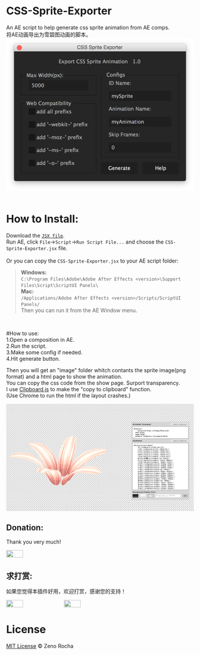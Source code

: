 # CSS-Sprite-Exporter  
An AE script to help generate css sprite animation from AE comps.  
将AE动画导出为雪碧图动画的脚本。
![](https://raw.githubusercontent.com/bigxixi/ReadMe-Resources/master/CSS-Sprite-Exporter/cssSpriteExporter.png)  
</br>
# How to Install:
Download the [`JSX file`](https://raw.github.com/bigxixi/CSS-Sprite-Exporter/master/CSS-Sprite-Exporter.jsx).</br>
Run AE, click `File`->`Script`->`Run Script File...` and choose the `CSS-Sprite-Exporter.jsx` file.  
</br>
Or you can copy the `CSS-Sprite-Exporter.jsx` to your AE script folder:
>**Windows:**  
>`C:\Program Files\Adobe\Adobe After Effects <version>\Support Files\Script\ScriptUI Panels\`  
>**Mac:**  
>`/Applications/Adobe After Effects <version>/Scripts/ScriptUI Panels/`  
Then you can run it from the AE Window menu.  
</br>

#How to use:  
1.Open a composition in AE.  
2.Run the script.  
3.Make some config if needed.  
4.Hit generate button.  

Then you will get an "image" folder whitch contants the sprite image(png format) and a html page to show the animation.  
You can copy the css code from the show page. Surport transparency.  
I use [Clipboard.js](https://clipboardjs.com/) to make the "copy to clipboard" function.  
(Use Chrome to run the html if the layout crashes.)  

![](https://raw.githubusercontent.com/bigxixi/ReadMe-Resources/master/CSS-Sprite-Exporter/cssSpriteExporterDemo.gif)  

 
## Donation:
Thank you very much!  

[<img src="http://bigxixi.com/donate/index.hyperesources/paypal.png" width="30%" height="30%">](https://www.paypal.me/bigxixi/)  
## 求打赏:
如果您觉得本插件好用，欢迎打赏，感谢您的支持！  

[<img src="http://bigxixi.com/donate/index.hyperesources/wechat.png" width="30%" height="30%">](http://bigxixi.com/donate)
[<img src="http://bigxixi.com/donate/index.hyperesources/alipay.jpg" width="30%" height="30%">](http://bigxixi.com/donate)  

# License 

[MIT License](https://zenorocha.mit-license.org/) © Zeno Rocha
